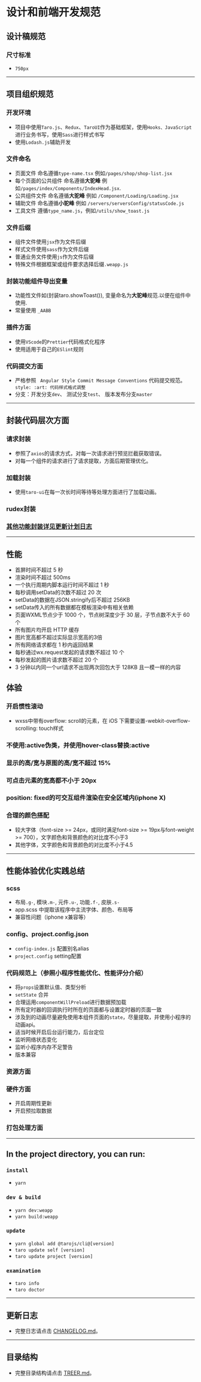 # 设计和前端开发规范

## 设计稿规范

### 尺寸标准
- `750px`


--------------------------
## 项目组织规范

### 开发环境
- 项目中使用`Taro.js`、`Redux`、`TaroUI`作为基础框架，使用`Hooks、JavaScript`进行业务书写，使用`Sass`进行样式书写
- 使用`Lodash.js`辅助开发

### 文件命名
- 页面文件 命名遵循`type-name.tsx` 例如`/pages/shop/shop-list.jsx`
- 每个页面的公共组件 命名遵循**大驼峰** 例如`/pages/index/Components/IndexHead.jsx`.
- 公共组件文件 命名遵循**大驼峰** 例如 `/Component/Loading/Loading.jsx`
- 辅助文件 命名遵循**小驼峰** 例如 `/servers/serversConfig/statusCode.js`
- 工具文件 遵循`type_name.js`，例如`/utils/show_toast.js`

### 文件后缀
- 组件文件使用`jsx`作为文件后缀
- 样式文件使用`sass`作为文件后缀
- 普通业务文件使用`js`作为文件后缀
- 特殊文件根据框架或组件要求选择后缀`.weapp.js`

### 封装功能组件导出变量
- 功能性文件如(封装taro.showToast()), 变量命名为**大驼峰**规范.以便在组件中使用.
- 常量使用 `_AABB`

### 插件方面
- 使用`VScode`的`Prettier`代码格式化程序
- 使用适用于自己的`ESlint`规则

### 代码提交方面
- 严格参照 ` Angular Style Commit Message Conventions` 代码提交规范。 `style: :art: 代码样式格式调整`
- 分支：开发分支`dev`、 测试分支`test`、 版本发布分支`master`


--------------------------
## 封装代码层次方面
### 请求封装
- 参照了`axios`的请求方式，对每一次请求进行预览拦截获取错误。
- 对每一个组件的请求进行了请求提取，方面后期管理优化。

### 加载封装
- 使用`taro-ui`在每一次长时间等待等处理方面进行了加载动画。

### rudex封装

### [其他功能封装详见更新计划日志](./TODO.md)


--------------------------
## 性能
- 首屏时间不超过 5 秒
- 渲染时间不超过 500ms
- 一个执行周期内脚本运行时间不超过 1 秒
- 每秒调用setData的次数不超过 20 次
- setData的数据在JSON.stringify后不超过 256KB
- setData传入的所有数据都在模板渲染中有相关依赖
- 页面WXML节点少于 1000 个，节点树深度少于 30 层，子节点数不大于 60 个
- 所有图片均开启 HTTP 缓存
- 图片宽高都不超过实际显示宽高的3倍
- 所有网络请求都在 1 秒内返回结果
- 每秒通过wx.request发起的请求数不超过 10 个
- 每秒发起的图片请求数不超过 20 个
- 3 分钟以内同一个url请求不出现两次回包大于 128KB 且一模一样的内容

## 体验
### 开启惯性滚动 
- wxss中带有overflow: scroll的元素，在 iOS 下需要设置-webkit-overflow-scrolling: touch样式
### 不使用:active伪类，并使用hover-class替换:active
### 显示的高/宽与原图的高/宽不超过 15%
### 可点击元素的宽高都不小于 20px 
### position: fixed的可交互组件渲染在安全区域内(iphone X)
### 合理的颜色搭配
- 较大字体（font-size >= 24px，或同时满足font-size >= 19px与font-weight >= 700），文字颜色和背景颜色的对比度不小于3
- 其他字体，文字颜色和背景颜色的对比度不小于4.5

--------------------------
## 性能体验优化实践总结
### scss
- 布局`.g-`, 模块`.m-`, 元件`.u-`, 功能`.f-`, 皮肤`.s-`
- app.scss 中提取该程序中主流字体、颜色、布局等
- 兼容性问题（iphone x兼容等）

### config、project.config.json
- `config-index.js` 配置别名alias
- `project.config` setting配置

### 代码规范上（参照小程序性能优化、性能评分介绍）
- 将`props`设置默认值、类型分析
- `setState` 合并
- 合理运用`componentWillPreload`进行数据预加载
- 所有定时器的回调执行时所在的页面都与设置定时器的页面一致
- 涉及到的动画尽量避免使用本组件页面的`state`，尽量提取，并使用小程序的动画api。
- 适当时候开启后台运行能力，后台定位
- 监听网络状态变化
- 监听小程序内存不足警告
- 版本兼容

### 资源方面

### 硬件方面
- 开启周期性更新
- 开启预拉取数据

### 打包处理方面


--------------------------
## In the project directory, you can run:
### `install`
- `yarn`

### `dev & build`
- `yarn dev:weapp`
- `yarn build:weapp`

### `update`
- `yarn global add @tarojs/cli@[version]`
- `taro update self [version]`
- `taro update project [version]`

### `examination`
- `taro info`
- `taro doctor`


--------------------------
## 更新日志
- 完整日志请点击 [CHANGELOG.md](./CHANGELOG.md)。


--------------------------
## 目录结构
- 完整目录结构请点击 [TREER.md](./TREER.md)。